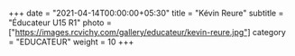 +++
date = "2021-04-14T00:00:00+05:30"
title = "Kévin Reure"
subtitle = "Éducateur U15 R1"
photo = ["https://images.rcvichy.com/gallery/educateur/kevin-reure.jpg"]
category = "EDUCATEUR"
weight = 10
+++ 

